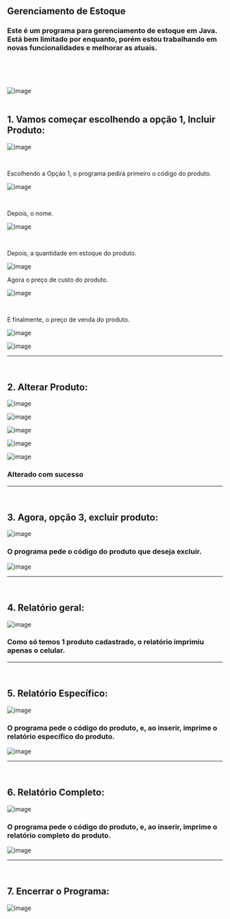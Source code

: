 ## Gerenciamento de Estoque
### Este é um programa para gerenciamento de estoque em Java. Está bem limitado por enquanto, porém estou trabalhando em novas funcionalidades e melhorar as atuais.


<br/><br/><br/>





![image](https://github.com/victorscardozo/EstoqueLoja/assets/124733617/928240ca-ac41-48cb-a090-faa4948ea8cf)
<br/><br/>




## 1. Vamos começar escolhendo a opção 1, Incluir Produto:

![image](https://github.com/victorscardozo/EstoqueLoja/assets/124733617/f77f4caa-3992-41c8-8229-3eeb0c2909b4)

<br/>


Escolhendo a Opção 1, o programa pedirá primeiro o código do produto.

![image](https://github.com/victorscardozo/EstoqueLoja/assets/124733617/1a187b1b-d869-4ea8-a0d1-53243bcf5576)

<br/>

Depois, o nome.

![image](https://github.com/victorscardozo/EstoqueLoja/assets/124733617/5e2a400a-f6bf-4c73-8ef4-f533831f7e1b)

<br/>

Depois, a quantidade em estoque do produto.

![image](https://github.com/victorscardozo/EstoqueLoja/assets/124733617/2a26fd24-bec9-4d36-a9e5-8ff658205ad1)
<br/>


Agora o preço de custo do produto.

![image](https://github.com/victorscardozo/EstoqueLoja/assets/124733617/b4930005-46ea-4c96-bfb4-089819ffce9f)

<br/>

E finalmente, o preço de venda do produto.

![image](https://github.com/victorscardozo/EstoqueLoja/assets/124733617/ce24a06a-f74c-4d24-8232-82f522e41d22)

![image](https://github.com/victorscardozo/EstoqueLoja/assets/124733617/b25f35c2-ab3c-4211-a245-764ccb0068a5)

<hr/>


<br/>

## 2. Alterar Produto:

![image](https://github.com/victorscardozo/EstoqueLoja/assets/124733617/be55cf66-3355-4b51-8aed-8987e75548cd)


![image](https://github.com/victorscardozo/EstoqueLoja/assets/124733617/1aca6e45-de8f-4839-81eb-412e306fd43c)


![image](https://github.com/victorscardozo/EstoqueLoja/assets/124733617/a5678b6c-7989-4f27-9b55-6856220d8437)


![image](https://github.com/victorscardozo/EstoqueLoja/assets/124733617/a9cd328e-67d4-49cd-968e-a228346f0bca)

![image](https://github.com/victorscardozo/EstoqueLoja/assets/124733617/2ca21f6b-a987-42c9-a482-85ef05c6d0f5)

### Alterado com sucesso


<hr/>

<br/>


## 3. Agora, opção 3, excluir produto:

![image](https://github.com/victorscardozo/EstoqueLoja/assets/124733617/a865ee37-abd8-4ba6-ab7e-b65dbff9db90)

### O programa pede o código do produto que deseja excluir.

![image](https://github.com/victorscardozo/EstoqueLoja/assets/124733617/5a165a8c-0dc4-46e7-b52b-7a2dbed1d5a6)


<hr/>

<br/>




## 4. Relatório geral:


![image](https://github.com/victorscardozo/EstoqueLoja/assets/124733617/44953f68-9eaa-426e-a834-d778631bf93d)

### Como só temos 1 produto cadastrado, o relatório imprimiu apenas o celular.

<hr/>


<br/>



## 5. Relatório Específico:

![image](https://github.com/victorscardozo/EstoqueLoja/assets/124733617/250c4551-8aed-41d1-a5f8-d75c81d3fccb)

### O programa pede o código do produto, e, ao inserir, imprime o relatório específico do produto.

![image](https://github.com/victorscardozo/EstoqueLoja/assets/124733617/060783ce-055f-415a-8eb4-99afae413722)
<hr/>

<br/>





## 6. Relatório Completo:

![image](https://github.com/victorscardozo/EstoqueLoja/assets/124733617/1be7f9d9-d26a-4e4a-bfc7-b8fcdd78444f)

### O programa pede o código do produto, e, ao inserir, imprime o relatório completo do produto.


![image](https://github.com/victorscardozo/EstoqueLoja/assets/124733617/db5217d5-cd2d-4d37-8444-9bb4679bbf2a)
<hr/>
<br/>



## 7. Encerrar o Programa:

![image](https://github.com/victorscardozo/EstoqueLoja/assets/124733617/7ec887fc-81eb-47c1-8396-ec178b428aa6)


<br/>
<br/>






